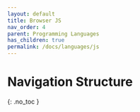 ```yaml
---
layout: default
title: Browser JS
nav_order: 4
parent: Programming Languages
has_children: true
permalink: /docs/languages/js
---
```


# Navigation Structure
{: .no_toc }

